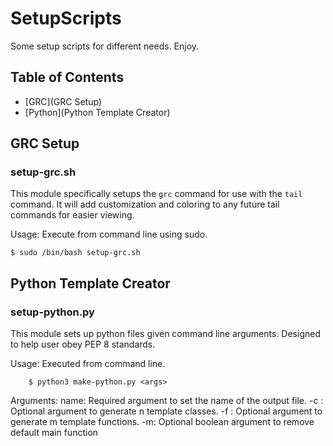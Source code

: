 # SetupScripts

Some setup scripts for different needs. Enjoy.

## Table of Contents

- [GRC](GRC Setup)
- [Python](Python Template Creator)

## GRC Setup
### setup-grc.sh

This module specifically setups the `grc` command for use with the `tail` command.
It will add customization and coloring to any future tail commands for easier viewing.

Usage:
	Execute from command line using sudo.

	$ sudo /bin/bash setup-grc.sh


## Python Template Creator
### setup-python.py

This module sets up python files given command line arguments.
Designed to help user obey PEP 8 standards.

Usage:
    Executed from command line.

        $ python3 make-python.py <args>

Arguments:
    name: Required argument to set the name of the output file.
    -c <int>: Optional argument to generate n template classes.
    -f <int>: Optional argument to generate m template functions.
    -m: Optional boolean argument to remove default main function
